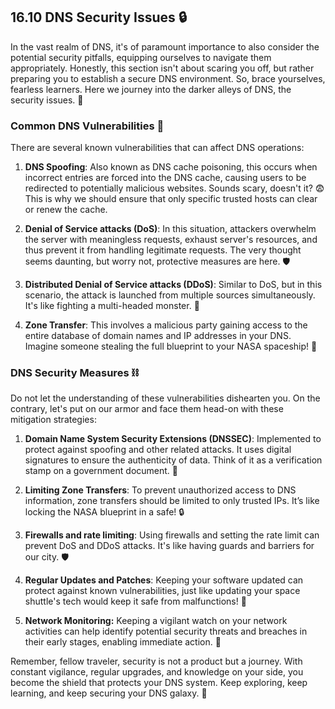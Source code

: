 ## 16.10 DNS Security Issues 🔒

In the vast realm of DNS, it's of paramount importance to also consider the potential security pitfalls, equipping ourselves to navigate them appropriately. Honestly, this section isn't about scaring you off, but rather preparing you to establish a secure DNS environment. So, brace yourselves, fearless learners. Here we journey into the darker alleys of DNS, the security issues. 🧭 

### Common DNS Vulnerabilities 🎯

There are several known vulnerabilities that can affect DNS operations:

1. **DNS Spoofing**: Also known as DNS cache poisoning, this occurs when incorrect entries are forced into the DNS cache, causing users to be redirected to potentially malicious websites. Sounds scary, doesn't it? 😨 This is why we should ensure that only specific trusted hosts can clear or renew the cache.

2. **Denial of Service attacks (DoS)**: In this situation, attackers overwhelm the server with meaningless requests, exhaust server's resources, and thus prevent it from handling legitimate requests. The very thought seems daunting, but worry not, protective measures are here. 🛡️

3. **Distributed Denial of Service attacks (DDoS)**: Similar to DoS, but in this scenario, the attack is launched from multiple sources simultaneously. It's like fighting a multi-headed monster. 🐉 

4. **Zone Transfer**: This involves a malicious party gaining access to the entire database of domain names and IP addresses in your DNS. Imagine someone stealing the full blueprint to your NASA spaceship! 🚀 

### DNS Security Measures ⛓️

Do not let the understanding of these vulnerabilities dishearten you. On the contrary, let's put on our armor and face them head-on with these mitigation strategies:

1. **Domain Name System Security Extensions (DNSSEC)**: Implemented to protect against spoofing and other related attacks. It uses digital signatures to ensure the authenticity of data. Think of it as a verification stamp on a government document. 📝 

2. **Limiting Zone Transfers**: To prevent unauthorized access to DNS information, zone transfers should be limited to only trusted IPs. It’s like locking the NASA blueprint in a safe! 🔒  

3. **Firewalls and rate limiting**: Using firewalls and setting the rate limit can prevent DoS and DDoS attacks. It's like having guards and barriers for our city. 🛡️ 

4. **Regular Updates and Patches**: Keeping your software updated can protect against known vulnerabilities, just like updating your space shuttle's tech would keep it safe from malfunctions! 🚀 

5. **Network Monitoring:** Keeping a vigilant watch on your network activities can help identify potential security threats and breaches in their early stages, enabling immediate action. 🧐 

Remember, fellow traveler, security is not a product but a journey. With constant vigilance, regular upgrades, and knowledge on your side, you become the shield that protects your DNS system. Keep exploring, keep learning, and keep securing your DNS galaxy. 🌌